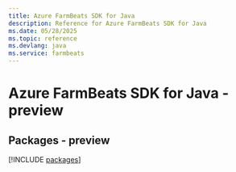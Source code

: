 ```yaml
---
title: Azure FarmBeats SDK for Java
description: Reference for Azure FarmBeats SDK for Java
ms.date: 05/28/2025
ms.topic: reference
ms.devlang: java
ms.service: farmbeats
---
```

# Azure FarmBeats SDK for Java - preview
## Packages - preview
[!INCLUDE [packages](farmbeats-index.md)]